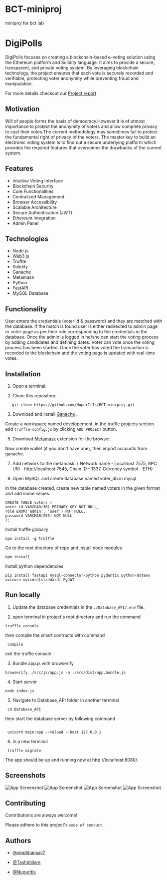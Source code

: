 # BCT-miniproj
miniproj for bct lab 



# DigiPolls

DigiPolls focuses on creating a blockchain-based e-voting solution using the Ethereum platform and Solidity language. It aims to provide a secure, transparent, and private voting system. By leveraging blockchain technology, the project ensures that each vote is securely recorded and verifiable, protecting voter anonymity while preventing fraud and manipulation.


For more details checkout our [Project report](https://github.com/NupurItIs/BCT-miniproj/blob/main/report.pdf)
## Motivation



Will of people forms the basis of democracy.However it is of utmost importance to protect the anonymity of voters and allow complete privacy to cast their votes.The current methodology may sometimes fail to protect the fundamental right of privacy of the voters. The master key to build an electronic voting system is to find out a secure underlying platform which provides the required features that overcomes the drawbacks of the current system. 



## Features

- Intuitive Voting Interface
- Blockchain Security
- Core Functionalities
- Centralized Management
- Browser Accessibility
- Scalable Architecture
- Secure Authentication (JWT)
- Ethereum Integration
- Admin Panel



## Technologies

- Node.js  
- Web3.js 
- Truffle 
- Solidity 
- Ganache 
- Metamask
- Python
- FastAPI
- MySQL Database


## Functionality 

User enters the credentials (voter id & password) and they are matched with the database. If the match is found user is either redirected to admin page or voter page as per their role corresponding to the credentials in the database. Once the admin is logged in he/she can start the voting process by adding candidates and defining dates. Voter can vote once the voting process has been started. Once the voter has voted the transaction is recorded to the blockchain and the voting page is updated with real-time votes.




## Installation

1. Open a terminal.

2. Clone this repository. 
```
   git clone https://github.com/NupurItIs/BCT-miniproj.git
```
    
3. Download and install [Ganache](https://archive.trufflesuite.com/ganache/) .

Create a workspace named developement, in the truffle projects section add `truffle-config.js` by clicking `ADD PROJECT` button.

5. Download [Metamask](https://metamask.io/download/) extension for the browser. 


Now create wallet (if you don't have one), then import accounts from ganache.

7. Add network to the metamask. ( Network name - Localhost 7575, RPC URl - http://localhost:7545, Chain ID - 1337, Currency symbol - ETH)

8. Open MySQL and create database named voter_db in mysql

In the database created, create new table named voters in the given format and add some values.

    CREATE TABLE voters (
    voter_id VARCHAR(36) PRIMARY KEY NOT NULL,
    role ENUM('admin', 'user') NOT NULL,
    password VARCHAR(255) NOT NULL
    );


Install truffle globally
```
npm install -g truffle
```

Go to the root directory of repo and install 
node modules

```
npm install
```

Install python dependencies

```
pip install fastapi mysql-connector-python pydantic python-dotenv uvicorn uvicorn[standard] PyJWT

```






## Run locally


1. Update the database credentials in the `./Database_API/.env` file.


2. open terminal in project's root directory and run the command

 ```
 truffle console
```
then compile the smart contracts with command
```
 compile
 ```
exit the truffle console


3. Bundle app.js with browserify

 ```
 browserify ./src/js/app.js -o ./src/dist/app.bundle.js
 ```

4. Start server

 ```
 node index.js
 ```

5. Navigate to Database_API folder in another terminal
```
 cd Database_API
 ```

then start the database server by following command
```

 uvicorn main:app --reload --host 127.0.0.1
 ```

6. In a new terminal 
```
 truffle migrate
 ```


The app should be up and running now at http://localhost:8080/.



## Screenshots

![App Screenshot](https://github.com/NupurItIs/BCT-miniproj/blob/main/public/g1.png)
![App Screenshot](https://github.com/NupurItIs/BCT-miniproj/blob/main/public/i1.png)
![App Screenshot](https://github.com/NupurItIs/BCT-miniproj/blob/main/public/t1.png)
![App Screenshot](https://github.com/NupurItIs/BCT-miniproj/blob/main/public/m1.png)


## Contributing

Contributions are always welcome!


Please adhere to this project's `code of conduct`.


## Authors

- [@virajbhansali7](https://github.com/virajbhansali7)

- [@Tashbhilare](https://github.com/Tashbhilare)

- [@NupurItIs](https://github.com/NupurItIs)


